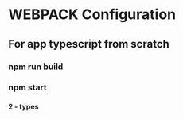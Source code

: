 # WEBPACK Configuration

## For app typescript from scratch

### npm run build

### npm start

#### 2 - types
